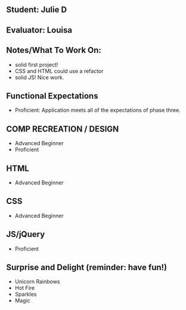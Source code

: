 ## Student: Julie D
## Evaluator: Louisa
## Notes/What To Work On:

- solid first project!
- CSS and HTML could use a refactor
- solid JS! Nice work.

## Functional Expectations

* Proficient: Application meets all of the expectations of phase three.  

## COMP RECREATION / DESIGN

* Advanced Beginner  
* Proficient

## HTML

* Advanced Beginner   

## CSS

* Advanced Beginner  

## JS/jQuery

* Proficient  


## Surprise and Delight (reminder: have fun!)

* Unicorn Rainbows  
* Hot Fire  
* Sparkles  
* Magic
